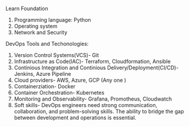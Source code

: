 Learn Foundation
1. Programming language: Python
2. Operating system
3. Network and Security

DevOps Tools and Techonologies:
1. Version Control Systems(VCS)- Git
2. Infrastructure as Code(IAC)- Terraform, Cloudformation, Ansible
3. Continious Integration and Continious Delivery/Deployment(CI/CD)- Jenkins, Azure Pipeline
4. Cloud providers- AWS, Azure, GCP (Any one )
5. Containerziation- Docker
6. Container Orchestration- Kubernetes
7. Monitoring and Observability- Grafana, Promotheus, Cloudwatch
8. Soft skills- DevOps engineers need strong communication, collaboration, and problem-solving skills. The ability to bridge the gap between development and operations is essential.